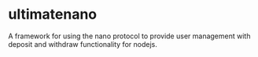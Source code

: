 # ultimatenano
A framework for using the nano protocol to provide user management with deposit and withdraw functionality for nodejs.
